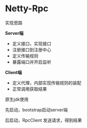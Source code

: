 # Netty-Rpc

实现思路

**Server端**

* 定义接口，实现接口
* 注册接口到注册中心
* 定义传输规则
* 暴露端口并开启监听

**Client端**

* 定义代理，内部实现传输规则的装配
* 正常调用获取结果



原生jdk使用

先启动，bootstrap启动server端

后启动，RpcClient 发送请求，得到结果